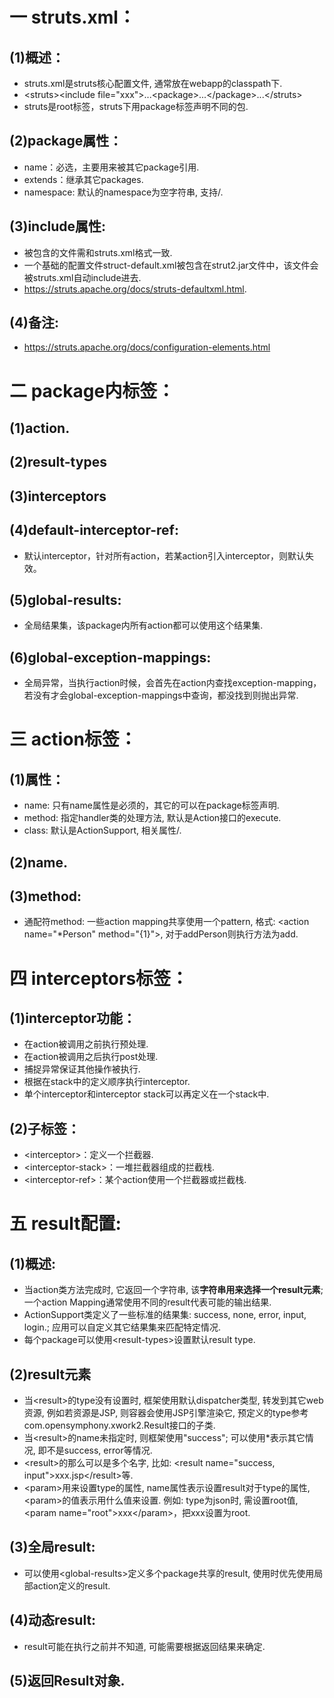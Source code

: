 # 一 struts.xml：
## (1)概述：
- struts.xml是struts核心配置文件, 通常放在webapp的classpath下.
- \<struts>\<include file="xxx">...\<package>...\</package>...\</struts>
- struts是root标签，struts下用package标签声明不同的包.

## (2)package属性：
- name：必选，主要用来被其它package引用.
- extends：继承其它packages.
- namespace: 默认的namespace为空字符串, 支持/.

## (3)include属性:
- 被包含的文件需和struts.xml格式一致.
- 一个基础的配置文件struct-default.xml被包含在strut2.jar文件中，该文件会被struts.xml自动include进去.
- https://struts.apache.org/docs/struts-defaultxml.html.

## (4)备注:
- https://struts.apache.org/docs/configuration-elements.html

# 二 package内标签：
## (1)action.

## (2)result-types

## (3)interceptors

## (4)default-interceptor-ref:
- 默认interceptor，针对所有action，若某action引入interceptor，则默认失效。

## (5)global-results:
- 全局结果集，该package内所有action都可以使用这个结果集.

## (6)global-exception-mappings:
- 全局异常，当执行action时候，会首先在action内查找exception-mapping，若没有才会global-exception-mappings中查询，都没找到则抛出异常.

# 三 action标签：
## (1)属性：
- name: 只有name属性是必须的，其它的可以在package标签声明.
- method: 指定handler类的处理方法, 默认是Action接口的execute.
- class: 默认是ActionSupport, 相关属性/<default-class-ref>.

## (2)name.

## (3)method:
- 通配符method: 一些action mapping共享使用一个pattern, 格式: \<action name="*Person" method="{1}">, 对于addPerson则执行方法为add.

# 四 interceptors标签：
## (1)interceptor功能：
- 在action被调用之前执行预处理.
- 在action被调用之后执行post处理.
- 捕捉异常保证其他操作被执行.
- 根据在stack中的定义顺序执行interceptor.
- 单个interceptor和interceptor stack可以再定义在一个stack中.

## (2)子标签：
- \<interceptor>：定义一个拦截器.
- \<interceptor-stack>：一堆拦截器组成的拦截栈.
- \<interceptor-ref>：某个action使用一个拦截器或拦截栈.

# 五 result配置:
## (1)概述:
- 当action类方法完成时, 它返回一个字符串, 该**字符串用来选择一个result元素**; 一个action Mapping通常使用不同的result代表可能的输出结果.
- ActionSupport类定义了一些标准的结果集: success, none, error, input, login.; 应用可以自定义其它结果集来匹配特定情况.
- 每个package可以使用\<result-types>设置默认result type.

## (2)result元素
- 当\<result>的type没有设置时, 框架使用默认dispatcher类型, 转发到其它web资源, 例如若资源是JSP, 则容器会使用JSP引擎渲染它, 预定义的type参考com.opensymphony.xwork2.Result接口的子类.
- 当\<result>的name未指定时, 则框架使用"success"; 可以使用*表示其它情况, 即不是success, error等情况.
- \<result>的那么可以是多个名字, 比如: \<result name="success, input">xxx.jsp\</result>等.
- \<param>用来设置type的属性, name属性表示设置result对于type的属性, \<param>的值表示用什么值来设置. 例如: type为json时, 需设置root值, \<param name="root">xxx\</param>，把xxx设置为root.

## (3)全局result:
- 可以使用\<global-results>定义多个package共享的result, 使用时优先使用局部action定义的result.

## (4)动态result:
- result可能在执行之前并不知道, 可能需要根据返回结果来确定.

## (5)返回Result对象.